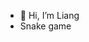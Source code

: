 - 👋 Hi, I’m Liang 
- Snake game 

<!---
happycoding47/happycoding47 is a ✨ special ✨ repository because its `README.md` (this file) appears on your GitHub profile.
You can click the Preview link to take a look at your changes.
--->
